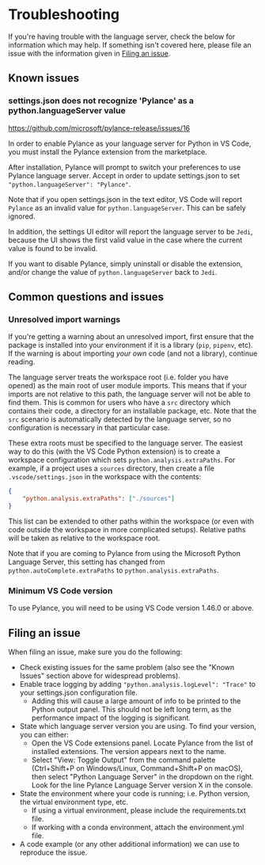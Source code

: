 # Troubleshooting

If you're having trouble with the language server, check the below for information which
may help. If something isn't covered here, please file an issue with the information given
in [Filing an issue](#filing-an-issue).

## Known issues

### settings.json does not recognize 'Pylance' as a python.languageServer value

https://github.com/microsoft/pylance-release/issues/16

In order to enable Pylance as your language server for Python in VS Code, you must install the Pylance extension from the marketplace.

After installation, Pylance will prompt to switch your preferences to use Pylance language server. Accept in order to update settings.json to set `"python.languageServer": "Pylance"`.

Note that if you open settings.json in the text editor, VS Code will report `Pylance` as an invalid value for `python.languageServer`. This can be safely ignored.

In addition, the settings UI editor will report the language server to be `Jedi`, because the UI shows the first valid value in the case where the current value is found to be invalid.

If you want to disable Pylance, simply uninstall or disable the extension, and/or change the value of `python.languageServer` back to `Jedi`.

## Common questions and issues

### Unresolved import warnings

If you're getting a warning about an unresolved import, first ensure that the
package is installed into your environment if it is a library (`pip`, `pipenv`, etc).
If the warning is about importing _your own_ code (and not a library), continue reading.

The language server treats the workspace root (i.e. folder you have opened) as
the main root of user module imports. This means that if your imports are not relative
to this path, the language server will not be able to find them. This is common
for users who have a `src` directory which contains their code, a directory for
an installable package, etc. Note that the `src` scenario is automatically detected
by the language server, so no configuration is necessary in that particular case.

These extra roots must be specified to the language server. The easiest way to
do this (with the VS Code Python extension) is to create a workspace configuration
which sets `python.analysis.extraPaths`. For example, if a project uses a
`sources` directory, then create a file `.vscode/settings.json` in the workspace
with the contents:

```json
{
    "python.analysis.extraPaths": ["./sources"]
}
```

This list can be extended to other paths within the workspace (or even with
code outside the workspace in more complicated setups). Relative paths will
be taken as relative to the workspace root.

Note that if you are coming to Pylance from using the Microsoft Python Language Server, this setting has changed from `python.autoComplete.extraPaths` to `python.analysis.extraPaths`.

### Minimum VS Code version

To use Pylance, you will need to be using VS Code version 1.46.0 or above.

## Filing an issue

When filing an issue, make sure you do the following:

-   Check existing issues for the same problem (also see the "Known Issues" section above for widespread problems).
-   Enable trace logging by adding `"python.analysis.logLevel": "Trace"` to your settings.json configuration file.
    -   Adding this will cause a large amount of info to be printed to the Python output panel.
        This should not be left long term, as the performance impact of the logging is significant.
-   State which language server version you are using. To find your version, you can either:
    -   Open the VS Code extensions panel. Locate Pylance from the list of installed extensions. The version appears next to the name.
    -   Select "View: Toggle Output" from the command palette (Ctrl+Shift+P on Windows/Linux, Command+Shift+P on macOS), then select "Python Language Server" in the dropdown on the right. Look for the line Pylance Language Server version X in the console.
-   State the environment where your code is running; i.e. Python version, the virtual environment type, etc.
    -   If using a virtual environment, please include the requirements.txt file.
    -   If working with a conda environment, attach the environment.yml file.
-   A code example (or any other additional information) we can use to reproduce the issue.
